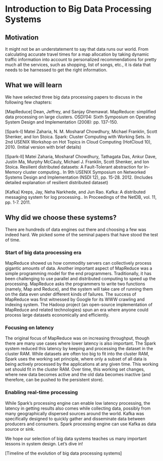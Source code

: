 # Introduction to Big Data Processing Systems

## Motivation
It might not be an understatement to say that data runs our world. From calculating accurate travel times for a map allocation by taking dynamic traffic information into account to personalized recommendations for pretty much all the services, such as shopping, list of songs, etc., it is data that needs to be harnessed to get the right information.

## What we will learn
We have selected three big data processing papers to discuss in the following few chapters:

[MapReduce] Dean, Jeffrey, and Sanjay Ghemawat. MapReduce: simplified data processing on large clusters. OSDI’04: Sixth Symposium on Operating System Design and Implementation (2008): pp. 137-150.

[Spark-I] Matei Zaharia, N. M. Mosharaf Chowdhury, Michael Franklin, Scott Shenker, and Ion Stoica. Spark: Cluster Computing with Working Sets. In 2nd USENIX Workshop on Hot Topics in Cloud Computing (HotCloud 10), 2010. (Initial version with brief details)

[Spark-II] Matei Zaharia, Mosharaf Chowdhury, Tathagata Das, Ankur Dave, Justin Ma, Murphy McCauly, Michael J. Franklin, Scott Shenker, and Ion Stoica. Resilient distributed datasets: A Fault-Tolerant abstraction for In-Memory cluster computing.. In 9th USENIX Symposium on Networked Systems Design and Implementation (NSDI 12), pp. 15-28. 2012. (Includes detailed explanation of resilient distributed dataset)

[Kafka] Kreps, Jay, Neha Narkhede, and Jun Rao. Kafka: A distributed messaging system for log processing.. In Proceedings of the NetDB, vol. 11, pp. 1-7. 2011.

## Why did we choose these systems?
There are hundreds of data engines out there and choosing a few was indeed hard. We picked some of the seminal papers that have stood the test of time.

### Start of big data processing era
MapReduce showed us how commodity servers can collectively process gigantic amounts of data. Another important aspect of MapReduce was a simple programming model for the end programmers. Traditionally, it has been challenging to use parallel and distributed computing to speed up the processing. MapReduce asks the programmers to write two functions (namely, Map and Reduce), and the system will take care of running them on the data even under different kinds of failures. The success of MapReduce was first witnessed by Google for its WWW crawling and indexing system. The Hadoop project (an open-source implementation of MapReduce and related technologies) spun an era where anyone could process large datasets economically and efficiently.

### Focusing on latency
The original focus of MapReduce was on increasing throughput, though there are many use cases where lower latency is also important. The Spark system reduced this latency by keeping and processing the dataset in the cluster RAM. While datasets are often too big to fit into the cluster RAM, Spark uses the working set principle, where only a subset of all data is being actively processed by the applications at any given time. This working set should fit in the cluster RAM. Over time, this working set changes, where new data becomes active and the old data becomes inactive (and therefore, can be pushed to the persistent store).

### Enabling real-time processing
While Spark’s processing engine can enable low latency processing, the latency in getting results also comes while collecting data, possibly from many geographically dispersed sources around the world. Kafka was specifically designed to quickly gather and disseminate data between producers and consumers. Spark processing engine can use Kafka as data source or sink.

We hope our selection of big data systems teaches us many important lessons in system design. Let’s dive in!

[Timeline of the evolution of big data processing systems]
